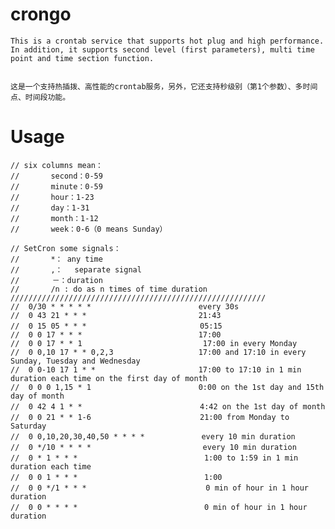 # crongo

    This is a crontab service that supports hot plug and high performance. In addition, it supports second level (first parameters), multi time point and time section function.


    这是一个支持热插拨、高性能的crontab服务，另外，它还支持秒级别（第1个参数）、多时间点、时间段功能。

# Usage

```
// six columns mean：
//       second：0-59
//       minute：0-59
//       hour：1-23
//       day：1-31
//       month：1-12
//       week：0-6（0 means Sunday）

// SetCron some signals：
//       *： any time
//       ,：　 separate signal
//　　    －：duration
//       /n : do as n times of time duration
/////////////////////////////////////////////////////////
//	0/30 * * * * *                        every 30s
//	0 43 21 * * *                         21:43
//	0 15 05 * * * 　　                     05:15
//	0 0 17 * * *                          17:00
//	0 0 17 * * 1                           17:00 in every Monday
//	0 0,10 17 * * 0,2,3                   17:00 and 17:10 in every Sunday, Tuesday and Wednesday
//	0 0-10 17 1 * *                       17:00 to 17:10 in 1 min duration each time on the first day of month
//	0 0 0 1,15 * 1                        0:00 on the 1st day and 15th day of month
//	0 42 4 1 * * 　 　                     4:42 on the 1st day of month
//	0 0 21 * * 1-6　　                     21:00 from Monday to Saturday
//	0 0,10,20,30,40,50 * * * *　           every 10 min duration
//	0 */10 * * * * 　　　　　　              every 10 min duration
//	0 * 1 * * *　　　　　　　　               1:00 to 1:59 in 1 min duration each time
//	0 0 1 * * *　　　　　　　　               1:00
//	0 0 */1 * * *　　　　　　　               0 min of hour in 1 hour duration
//	0 0 * * * *　　　　　　　　               0 min of hour in 1 hour duration
```
